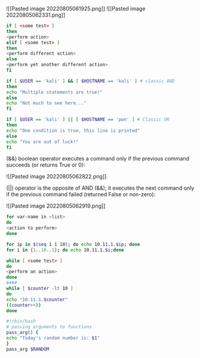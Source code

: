 ![[Pasted image 20220805061925.png]]
![[Pasted image 20220805062331.png]]

```bash
if [ <some test> ]
then
<perform action>
elif [ <some test> ]
then
<perform different action>
else
<perform yet another different action>
fi
```

```bash
if [ $USER == 'kali' ] && [ $HOSTNAME == 'kali' ] # classic AND
then
echo "Multiple statements are true!"
else
echo "Not much to see here..."
fi
```

```bash 
if [ $USER == 'kali' ] || [ $HOSTNAME == 'pwn' ] # Classic OR
then
echo "One condition is true, this line is printed"
else
echo "You are out of luck!"
fi
```

(&&) boolean operator  executes a command only if the previous command succeeds (or returns True or 0): 

![[Pasted image 20220805062822.png]]

(||) operator is the opposite of AND (&&); it executes the next command only if the previous command failed (returned False or non-zero):

![[Pasted image 20220805062919.png]]


```bash
for var-name in <list>
do
<action to perform>
done
```

```bash
for ip in $(seq 1 1 10); do echo 10.11.1.$ip; done
for i in {1..10..1}; do echo 10.11.1.$i;done
```

```bash
while [ <some test> ]
do
<perform an action>
done
####
while [ $counter -lt 10 ]
do
echo "10.11.1.$counter"
((counter++))
done
```

```bash
#!/bin/bash
# passing arguments to functions
pass_arg() {
echo "Today's random number is: $1"
}
pass_arg $RANDOM
```